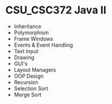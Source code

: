 # CSU_CSC372 Java II

* Inheritance
* Polymorphism
* Frame Windows
* Events & Event Handling
* Text Input
* Drawing
* GUI's
* Layout Managers
* OOP Design
* Recursion
* Selection Sort
* Merge Sort

